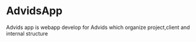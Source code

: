 # AdvidsApp
Advids app is webapp develop for Advids which organize project,client and internal structure
